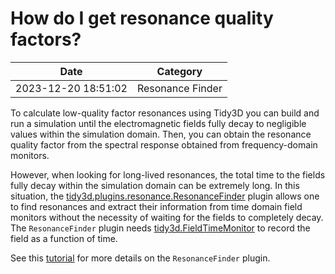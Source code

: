 # How do I get resonance quality factors?

| Date       | Category    |
|------------|-------------|
| 2023-12-20 18:51:02 | Resonance Finder |


To calculate low-quality factor resonances using Tidy3D you can build and run a simulation until the electromagnetic fields fully decay to negligible values within the simulation domain. Then, you can obtain the resonance quality factor from the spectral response obtained from frequency-domain monitors.

However, when looking for long-lived resonances, the total time to the fields fully decay within the simulation domain can be extremely long. In this situation, the [tidy3d.plugins.resonance.ResonanceFinder](https://docs.flexcompute.com/projects/tidy3d/en/latest/_autosummary/tidy3d.plugins.resonance.ResonanceFinder.html#tidy3d.plugins.resonance.ResonanceFinder.html) plugin allows one to find resonances and extract their information from time domain field monitors without the necessity of waiting for the fields to completely decay. The `ResonanceFinder` plugin needs [tidy3d.FieldTimeMonitor](https://docs.flexcompute.com/projects/tidy3d/en/latest/_autosummary/tidy3d.FieldTimeMonitor.html) to record the field as a function of time.

See this [tutorial](https://www.flexcompute.com/tidy3d/examples/notebooks/ResonanceFinder/) for more details on the `ResonanceFinder` plugin.